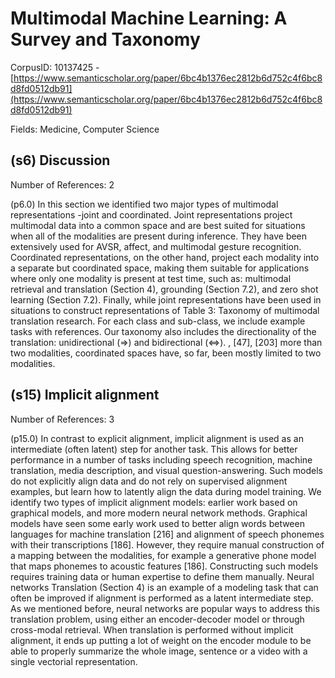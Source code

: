 # Multimodal Machine Learning: A Survey and Taxonomy

CorpusID: 10137425 - [https://www.semanticscholar.org/paper/6bc4b1376ec2812b6d752c4f6bc8d8fd0512db91](https://www.semanticscholar.org/paper/6bc4b1376ec2812b6d752c4f6bc8d8fd0512db91)

Fields: Medicine, Computer Science

## (s6) Discussion
Number of References: 2

(p6.0) In this section we identified two major types of multimodal representations -joint and coordinated. Joint representations project multimodal data into a common space and are best suited for situations when all of the modalities are present during inference. They have been extensively used for AVSR, affect, and multimodal gesture recognition. Coordinated representations, on the other hand, project each modality into a separate but coordinated space, making them suitable for applications where only one modality is present at test time, such as: multimodal retrieval and translation (Section 4), grounding (Section 7.2), and zero shot learning (Section 7.2). Finally, while joint representations have been used in situations to construct representations of Table 3: Taxonomy of multimodal translation research. For each class and sub-class, we include example tasks with references. Our taxonomy also includes the directionality of the translation: unidirectional (⇒) and bidirectional (⇔). , [47], [203] more than two modalities, coordinated spaces have, so far, been mostly limited to two modalities.
## (s15) Implicit alignment
Number of References: 3

(p15.0) In contrast to explicit alignment, implicit alignment is used as an intermediate (often latent) step for another task. This allows for better performance in a number of tasks including speech recognition, machine translation, media description, and visual question-answering. Such models do not explicitly align data and do not rely on supervised alignment examples, but learn how to latently align the data during model training. We identify two types of implicit alignment models: earlier work based on graphical models, and more modern neural network methods. Graphical models have seen some early work used to better align words between languages for machine translation [216] and alignment of speech phonemes with their transcriptions [186]. However, they require manual construction of a mapping between the modalities, for example a generative phone model that maps phonemes to acoustic features [186]. Constructing such models requires training data or human expertise to define them manually. Neural networks Translation (Section 4) is an example of a modeling task that can often be improved if alignment is performed as a latent intermediate step. As we mentioned before, neural networks are popular ways to address this translation problem, using either an encoder-decoder model or through cross-modal retrieval. When translation is performed without implicit alignment, it ends up putting a lot of weight on the encoder module to be able to properly summarize the whole image, sentence or a video with a single vectorial representation.
